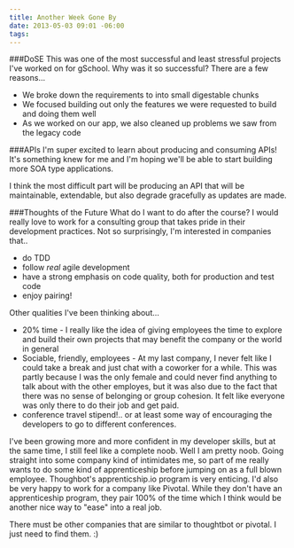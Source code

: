 ```yaml
---
title: Another Week Gone By
date: 2013-05-03 09:01 -06:00
tags:
---
```


###DoSE
This was one of the most successful and least stressful projects I've worked on
for gSchool. Why was it so successful? There are a few reasons...
  * We broke down the requirements to into small digestable chunks
  * We focused building out only the features we were requested to build and
    doing them well
  * As we worked on our app, we also cleaned up problems we saw from the legacy
    code

###APIs
I'm super excited to learn about producing and consuming APIs! It's something
knew for me and I'm hoping we'll be able to start building more SOA type
applications.

I think the most difficult part will be producing an API that will be
maintainable, extendable, but also degrade gracefully as updates are made.

###Thoughts of the Future
What do I want to do after the course? I would really love to work for
a consulting group that takes pride in their development practices. Not so
surprisingly, I'm interested in companies that..
  * do TDD
  * follow *real* agile development
  * have a strong emphasis on code quality, both for production and test code
  * enjoy pairing!

Other qualities I've been thinking about...
  * 20% time - I really like the idea of giving employees the time to explore
    and build their own projects that may benefit the company or the world in
    general
  * Sociable, friendly, employees - At my last company, I never felt like
    I could take a break and just chat with a coworker for a while. This was
    partly because I was the only female and could never find anything to talk
    about with the other employes, but it was also due to the fact that there
    was no sense of belonging or group cohesion. It felt like everyone was only there to do
    their job and get paid.
  * conference travel stipend!.. or at least some way of encouraging the
    developers to go to different conferences.

I've been growing more and more confident in my developer skills, but at the
same time, I still feel like a complete noob. Well I am pretty noob. Going
straight into some company kind of intimidates me, so part of me really wants to
do some kind of apprenticeship before jumping on as a full blown employee.
Thoughbot's apprenticship.io program is very enticing. I'd also be very happy to
work for a company like Pivotal. While they don't have an apprenticeship
program, they pair 100% of the time which I think would be another nice way to
"ease" into a real job.

There must be other companies that are similar to thoughtbot or pivotal. I just
need to find them. :)


